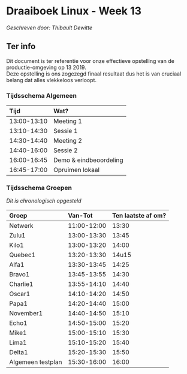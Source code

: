 # Draaiboek Linux - Week 13

*Geschreven door: Thibault Dewitte*  

## Ter info

Dit document is ter referentie voor onze effectieve opstelling van de productie-omgeving op 13 2019.  
Deze opstelling is ons zogezegd finaal resultaat dus het is van cruciaal belang dat alles vlekkeloos verloopt.

### Tijdsschema Algemeen

| Tijd | Wat? |
| :----------- | :----------- | 
| 13:00-13:10 | Meeting 1 | 
| 13:10-14:30 | Sessie 1 | 
| 14:30-14:40 | Meeting 2 | 
| 14:40-16:00 | Sessie 2| 
| 16:00-16:45 | Demo & eindbeoordeling | 
| 16:45-17:00 | Opruimen lokaal | 


### Tijdsschema Groepen

*Dit is chronologisch opgesteld*

| Groep | Van-Tot | Ten laatste af om? |
| :----------- | :----------- |  :----------- | 
| Netwerk | 11:00-12:00 | 13:30 | 
| Zulu1 | 13:00-13:30 | 13:45 | 
| Kilo1 | 13:00-13:20 | 14:00 | 
| Quebec1 | 13:20-13:30 | 14u15 | 
| Alfa1 | 13:30-13:45 | 14:25 | 
| Bravo1 |13:45-13:55 | 14:30 | 
| Charlie1 | 13:55-14:10 | 14:40 | 
| Oscar1 | 14:10-14:20 | 14:50 | 
| Papa1 | 14:20-14:40 | 15:00 | 
| November1 | 14:40-14:50 | 15:10 | 
| Echo1 | 14:50-15:00 | 15:20 | 
| Mike1 | 15:00-15:10 | 15:30 | 
| Lima1 | 15:10-15:20 | 15:40 | 
| Delta1 | 15:20-15:30 | 15:50 | 
| Algemeen testplan | 15:30-16:00 | 16:00 | 